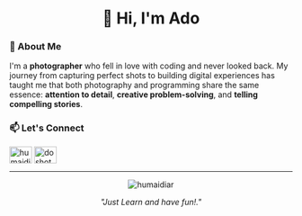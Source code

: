<h1 align="center">📸 Hi, I'm Ado </h1>


### 🚀 About Me

I'm a **photographer** who fell in love with coding and never looked back. My journey from capturing perfect shots to building digital experiences has taught me that both photography and programming share the same essence: **attention to detail**, **creative problem-solving**, and **telling compelling stories**.

### 📫 Let's Connect

<p align="left">
<a href="https://linkedin.com/in/humaidiar" target="blank"><img align="center" src="https://raw.githubusercontent.com/rahuldkjain/github-profile-readme-generator/master/src/images/icons/Social/linked-in-alt.svg" alt="humaidiar" height="30" width="40" /></a>
<a href="https://instagram.com/doshotz" target="blank"><img align="center" src="https://raw.githubusercontent.com/rahuldkjain/github-profile-readme-generator/master/src/images/icons/Social/instagram.svg" alt="doshotz" height="30" width="40" /></a>
</p>

---

<p align="center">
  <img src="https://github-readme-stats.vercel.app/api/top-langs?username=humaidiar&show_icons=true&locale=en&layout=compact&theme=tokyonight" alt="humaidiar" />
</p>

<p align="center">
  <em>"Just Learn and have fun!."</em>
</p>


